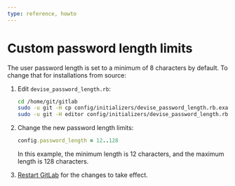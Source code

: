 ```yaml
---
type: reference, howto
---
```


# Custom password length limits

The user password length is set to a minimum of 8 characters by default.
To change that for installations from source:

1. Edit `devise_password_length.rb`:

   ```sh
   cd /home/git/gitlab
   sudo -u git -H cp config/initializers/devise_password_length.rb.example config/initializers/devise_password_length.rb
   sudo -u git -H editor config/initializers/devise_password_length.rb
   ```

1. Change the new password length limits:

   ```ruby
   config.password_length = 12..128
   ```

   In this example, the minimum length is 12 characters, and the maximum length
   is 128 characters.

1. [Restart GitLab](../administration/restart_gitlab.md#installations-from-source)
   for the changes to take effect.

<!-- ## Troubleshootitng

Include any troubleshooting steps that you can foresee. If you know beforehand what issues
one might have when setting this up, or when something is changed, or on upgrading, it's
important to describe those, too. Think of things that may go wrong and include them here.
This is important to minimize requests for support, and to avoid doc comments with
questions that you know someone might ask.

Each scenario can be a third-level heading, e.g. `### Getting error message X`.
If you have none to add when creating a doc, leave this section in place
but commented out to help encourage others to add to it in the future. -->
